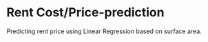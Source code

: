 # Rent Cost/Price-prediction
Predicting rent price using Linear Regression based on surface area. 

